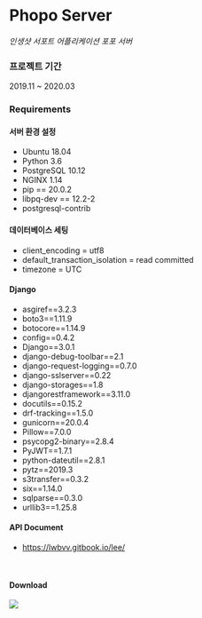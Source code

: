# Phopo Server

*인생샷 서포트 어플리케이션 포포 서버*


### 프로젝트 기간
2019.11 ~ 2020.03

### Requirements

#### 서버 환경 설정
+ Ubuntu 18.04
+ Python 3.6
+ PostgreSQL 10.12
+ NGINX 1.14
+ pip == 20.0.2
+ libpq-dev == 12.2-2
+ postgresql-contrib

#### 데이터베이스 세팅
+ client_encoding = utf8
+ default_transaction_isolation = read committed
+ timezone = UTC

#### Django
+ asgiref==3.2.3
+ boto3==1.11.9
+ botocore==1.14.9
+ config==0.4.2
+ Django==3.0.1
+ django-debug-toolbar==2.1
+ django-request-logging==0.7.0
+ django-sslserver==0.22
+ django-storages==1.8
+ djangorestframework==3.11.0
+ docutils==0.15.2
+ drf-tracking==1.5.0
+ gunicorn==20.0.4
+ Pillow==7.0.0
+ psycopg2-binary==2.8.4
+ PyJWT==1.7.1
+ python-dateutil==2.8.1
+ pytz==2019.3
+ s3transfer==0.3.2
+ six==1.14.0
+ sqlparse==0.3.0
+ urllib3==1.25.8

#### API Document
+ https://lwbvv.gitbook.io/lee/

<br>

#### Download

<a href="https://play.google.com/store/apps/details?id=com.avon.spott"><img src="https://lh3.googleusercontent.com/cjsqrWQKJQp9RFO7-hJ9AfpKzbUb_Y84vXfjlP0iRHBvladwAfXih984olktDhPnFqyZ0nu9A5jvFwOEQPXzv7hr3ce3QVsLN8kQ2Ao=s0"></a>
